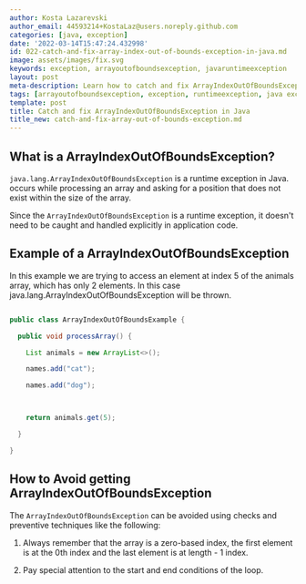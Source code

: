 ```yaml
---
author: Kosta Lazarevski
author_email: 44593214+KostaLaz@users.noreply.github.com
categories: [java, exception]
date: '2022-03-14T15:47:24.432998'
id: 022-catch-and-fix-array-index-out-of-bounds-exception-in-java.md
image: assets/images/fix.svg
keywords: exception, arrayoutofboundsexception, javaruntimeexception
layout: post
meta-description: Learn how to catch and fix ArrayIndexOutOfBoundsException in Java
tags: [arrayoutofboundsexception, exception, runtimeexception, java exception]
template: post
title: Catch and fix ArrayIndexOutOfBoundsException in Java
title_new: catch-and-fix-array-out-of-bounds-exception.md
---
```




## What is a ArrayIndexOutOfBoundsException?



`java.lang.ArrayIndexOutOfBoundsException` is a runtime exception in Java. occurs while processing an array and asking for a position that does not exist within the size of the array.



Since the `ArrayIndexOutOfBoundsException` is a runtime exception, it doesn't need to be caught and handled explicitly in application code.



## Example of a ArrayIndexOutOfBoundsException



In this example we are trying to access an element at index 5 of the animals array, which has only 2 elements. In this case java.lang.ArrayIndexOutOfBoundsException will be thrown.



```java

public class ArrayIndexOutOfBoundsExample {

  public void processArray() {

    List animals = new ArrayList<>();

    names.add("cat");

    names.add("dog");



    return animals.get(5);

  }

}

```



## How to Avoid getting ArrayIndexOutOfBoundsException



The `ArrayIndexOutOfBoundsException` can be avoided using checks and preventive techniques like the following:



1. Always remember that the array is a zero-based index, the first element is at the 0th index and the last element is at length - 1 index.

2. Pay special attention to the start and end conditions of the loop.
